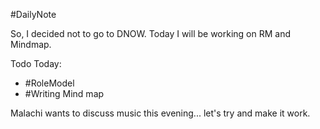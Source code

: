 #DailyNote 

So, I decided not to go to DNOW. Today I will be working on RM and Mindmap.

Todo Today:
- #RoleModel 
- #Writing  Mind map

Malachi wants to discuss music this evening... let's try and make it work.
